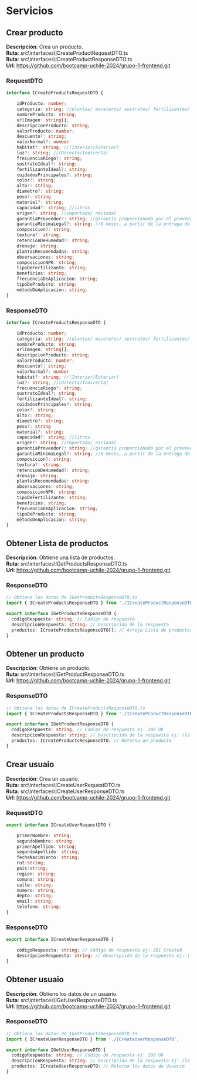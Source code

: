 # Servicios

## Crear producto

__Descripción__: Crea un producto. <br>
__Ruta__: src\interfaces\ICreateProductRequestDTO.ts<br>
__Ruta__: src\interfaces\ICreateProductResponseDTO.ts<br>
__Url__: https://github.com/bootcamp-uchile-2024/grupo-1-frontend.git<br>

### RequestDTO

```typescript
interface ICreateProductsRequestDTO {

    idProducto: number;
    categoria: string; //plantas/ maceteros/ sustratos/ fertilizantes/ controldeplagas
    nombreProducto: string;
    urlImagen: string[];
    descripcionProducto: string;
    valorProducto: number;
    descuento?: string;
    valorNormal?: number
    habitat?: string; //(Interior/Exterior)
    luz?: string; //(Directa/Indirecta)
    frecuenciaRiego?: string;
    sustratoIdeal?: string;
    fertilizanteIdeal?: string;
    cuidadosPrincipales?: string;
    color?: string;
    alto?: string;
    diametro?: string;
    peso?: string
    material?: string;
    capacidad?: string; //litros
    origen?: string; //importado/ nacional
    garantiaProveedor?: string; //garantía proporcionada por el proveedor 1 año/ 2 años/10 años etc
    garantiaMinimaLegal?: string; //6 meses, a partir de la entrega del producto.
    composicion?: string;
    textura?: string;
    retencionDeHumedad?: string;
    drenaje: string;
    plantasRecomendadas: string;
    observaciones: string;
    composicionNPK: string;
    tipoDeFertilizante: string;
    beneficios: string;
    frecuenciaDeAplicacion: string;
    tipoDeProducto: string;
    métodoDeAplicacion: string;
}

```

### ResponseDTO

```typescript
interface ICreateProductsResponseDTO {

    idProducto: number;
    categoria: string; //plantas/ maceteros/ sustratos/ fertilizantes/ controldeplagas
    nombreProducto: string;
    urlImagen: string[];
    descripcionProducto: string;
    valorProducto: number;
    descuento?: string;
    valorNormal?: number
    habitat?: string; //(Interior/Exterior)
    luz?: string; //(Directa/Indirecta)
    frecuenciaRiego?: string;
    sustratoIdeal?: string;
    fertilizanteIdeal?: string;
    cuidadosPrincipales?: string;
    color?: string;
    alto?: string;
    diametro?: string;
    peso?: string
    material?: string;
    capacidad?: string; //litros
    origen?: string; //importado/ nacional
    garantiaProveedor?: string; //garantía proporcionada por el proveedor 1 año/ 2 años/10 años etc
    garantiaMinimaLegal?: string; //6 meses, a partir de la entrega del producto.
    composicion?: string;
    textura?: string;
    retencionDeHumedad?: string;
    drenaje: string;
    plantasRecomendadas: string;
    observaciones: string;
    composicionNPK: string;
    tipoDeFertilizante: string;
    beneficios: string;
    frecuenciaDeAplicacion: string;
    tipoDeProducto: string;
    métodoDeAplicacion: string;
}
```

## Obtener Lista de productos

__Descripción__: Obtiene una lista de productos. <br>
__Ruta__: src\interfaces\IGetProductsResponseDTO.ts<br>
__Url__: https://github.com/bootcamp-uchile-2024/grupo-1-frontend.git<br>

### ResponseDTO

```typescript
// Obtiene los datos de IGetProductsResponseDTO.ts
import { ICreateProductsResponseDTO } from './ICreateProductResponseDTO';

export interface IGetProductsResponseDTO {
  codigoRespuesta: string; // Código de respuesta
  descripcionRespuesta: string; // Descripción de la respuesta
  productos: ICreateProductsResponseDTO[]; // Arroja Lista de productos
}
```

## Obtener un producto

__Descripción__: Obtiene un producto. <br>
__Ruta__: src\interfaces\IGetProductResponseDTO.ts<br>
__Url__: https://github.com/bootcamp-uchile-2024/grupo-1-frontend.git<br>

### ResponseDTO

```typescript
// Obtiene los datos de ICreateProductsResponseDTO.ts
import { ICreateProductsResponseDTO } from './ICreateProductResponseDTO';

export interface IGetProductResponseDTO {
  codigoRespuesta: string; // Código de respuesta ej: 200 OK
  descripcionRespuesta: string; // Descripción de la respuesta ej: (la consulta del producto ha sido exitosa)
  productos: ICreateProductsResponseDTO; // Retorna un producto
}
```

## Crear usuaio

__Descripción__: Crea un usuario. <br>
__Ruta__: src\interfaces\ICreateUserRequestDTO.ts<br>
__Ruta__: src\interfaces\ICreateUserResponseDTO.ts<br>
__Url__: https://github.com/bootcamp-uchile-2024/grupo-1-frontend.git<br>

### RequestDTO

```typescript
export interface ICreateUserRequestDTO {

    primerNombre: string;
    segundoNombre: string;
    primerApellido: string;
    segundoApellido: string;
    fechaNacimiento: string;
    rut:string;
    pais:string;
    region: string;
    comuna: string;
    calle: string;
    numero: string;
    depto: string;
    email: string;
    telefono: string;
}
```
### ResponseDTO

```typescript
export interface ICreateUserResponseDTO {

    codigoRespuesta: string; // Código de respuesta ej: 201 Created
    descripcionRespuesta: string; // Descripción de la respuesta ej: (la creación de usuario ha sido existosa)
}
```

## Obtener usuaio

__Descripción__: Obtiene los datos de un usuario. <br>
__Ruta__: src\interfaces\IGetUserResponseDTO.ts<br>
__Url__: https://github.com/bootcamp-uchile-2024/grupo-1-frontend.git<br>

### ResponseDTO

```typescript
// Obtiene los datos de IGetProductsResponseDTO.ts
import { ICreateUserResponseDTO } from './ICreateUserResponseDTO';

export interface IGetUserResponseDTO {
  codigoRespuesta: string; // Código de respuesta ej: 200 OK
  descripcionRespuesta: string; // Descripción de la respuesta ej: (la consulta de usuario ha sido exitosa)
  productos: ICreateUserResponseDTO; // Retorna los datos de Usuario 
}
```

